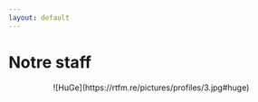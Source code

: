 ```yaml
---
layout: default
---
```


# Notre staff

<div align="center" markdown="1">
		![HuGe](https://rtfm.re/pictures/profiles/3.jpg#huge)
</div>

